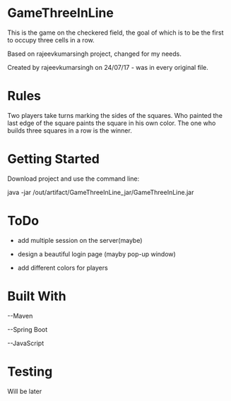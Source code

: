 # GameThreeInLine 

This is the game on the checkered field, the goal of which is to be the first to occupy three cells in a row.



Based on rajeevkumarsingh project, changed for my needs.

Created by rajeevkumarsingh on 24/07/17 - was in every original file.

# Rules

Two players take turns marking the sides of the squares. 
Who painted the last edge of the square paints the square in his own color. 
The one who builds three squares in a row is the winner.

# Getting Started

Download project and use the command line:

java -jar /out/artifact/GameThreeInLine_jar/GameThreeInLine.jar

# ToDo

- add multiple session on the server(maybe)

- design a beautiful login page (mayby pop-up window)

- add different colors for players


# Built With

  --Maven
  
  --Spring Boot
  
  --JavaScript
  
  
  
# Testing

Will be later
